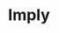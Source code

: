 ---
blog: https://imply.io/blog
codehost: https://github.com/https://github.com/implydata
linkedin: https://linkedin.com/company/imply
logohandle: implyio
sort: imply
title: Imply
twitter: https://x.com/implydata
website: https://imply.io/
---